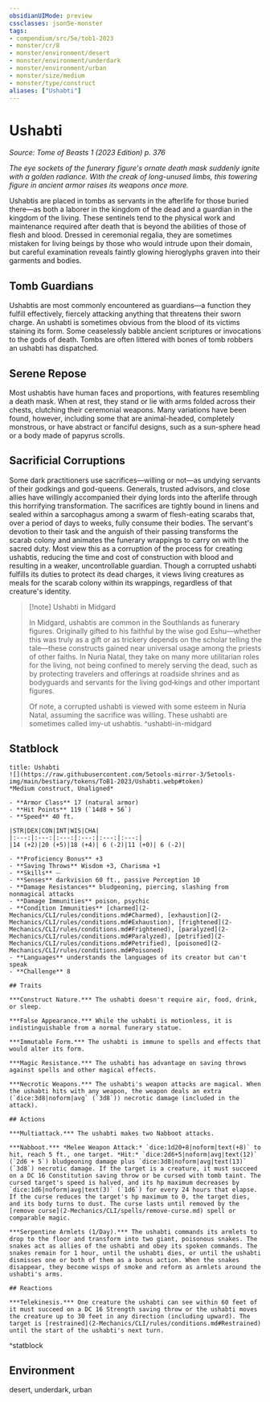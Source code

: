 ```yaml
---
obsidianUIMode: preview
cssclasses: json5e-monster
tags:
- compendium/src/5e/tob1-2023
- monster/cr/8
- monster/environment/desert
- monster/environment/underdark
- monster/environment/urban
- monster/size/medium
- monster/type/construct
aliases: ["Ushabti"]
---
```

# Ushabti
*Source: Tome of Beasts 1 (2023 Edition) p. 376*  

*The eye sockets of the funerary figure's ornate death mask suddenly ignite with a golden radiance. With the creak of long-unused limbs, this towering figure in ancient armor raises its weapons once more.*

Ushabtis are placed in tombs as servants in the afterlife for those buried there—as both a laborer in the kingdom of the dead and a guardian in the kingdom of the living. These sentinels tend to the physical work and maintenance required after death that is beyond the abilities of those of flesh and blood. Dressed in ceremonial regalia, they are sometimes mistaken for living beings by those who would intrude upon their domain, but careful examination reveals faintly glowing hieroglyphs graven into their garments and bodies.

## Tomb Guardians

Ushabtis are most commonly encountered as guardians—a function they fulfill effectively, fiercely attacking anything that threatens their sworn charge. An ushabti is sometimes obvious from the blood of its victims staining its form. Some ceaselessly babble ancient scriptures or invocations to the gods of death. Tombs are often littered with bones of tomb robbers an ushabti has dispatched.

## Serene Repose

Most ushabtis have human faces and proportions, with features resembling a death mask. When at rest, they stand or lie with arms folded across their chests, clutching their ceremonial weapons. Many variations have been found, however, including some that are animal-headed, completely monstrous, or have abstract or fanciful designs, such as a sun-sphere head or a body made of papyrus scrolls.

## Sacrificial Corruptions

Some dark practitioners use sacrifices—willing or not—as undying servants of their godkings and god-queens. Generals, trusted advisors, and close allies have willingly accompanied their dying lords into the afterlife through this horrifying transformation. The sacrifices are tightly bound in linens and sealed within a sarcophagus among a swarm of flesh-eating scarabs that, over a period of days to weeks, fully consume their bodies. The servant's devotion to their task and the anguish of their passing transforms the scarab colony and animates the funerary wrappings to carry on with the sacred duty. Most view this as a corruption of the process for creating ushabtis, reducing the time and cost of construction with blood and resulting in a weaker, uncontrollable guardian. Though a corrupted ushabti fulfills its duties to protect its dead charges, it views living creatures as meals for the scarab colony within its wrappings, regardless of that creature's identity.

> [!note] Ushabti in Midgard
> 
> In Midgard, ushabtis are common in the Southlands as funerary figures. Originally gifted to his faithful by the wise god Eshu—whether this was truly as a gift or as trickery depends on the scholar telling the tale—these constructs gained near universal usage among the priests of other faiths. In Nuria Natal, they take on many more utilitarian roles for the living, not being confined to merely serving the dead, such as by protecting travelers and offerings at roadside shrines and as bodyguards and servants for the living god‑kings and other important figures.
> 
> Of note, a corrupted ushabti is viewed with some esteem in Nuria Natal, assuming the sacrifice was willing. These ushabti are sometimes called imy-ut ushabtis.
^ushabti-in-midgard

## Statblock

```ad-statblock
title: Ushabti
![](https://raw.githubusercontent.com/5etools-mirror-3/5etools-img/main/bestiary/tokens/ToB1-2023/Ushabti.webp#token)
*Medium construct, Unaligned*

- **Armor Class** 17 (natural armor)
- **Hit Points** 119 (`14d8 + 56`)
- **Speed** 40 ft.

|STR|DEX|CON|INT|WIS|CHA|
|:---:|:---:|:---:|:---:|:---:|:---:|
|14 (+2)|20 (+5)|18 (+4)| 6 (-2)|11 (+0)| 6 (-2)|

- **Proficiency Bonus** +3
- **Saving Throws** Wisdom +3, Charisma +1
- **Skills** ⏤
- **Senses** darkvision 60 ft., passive Perception 10
- **Damage Resistances** bludgeoning, piercing, slashing from nonmagical attacks
- **Damage Immunities** poison, psychic
- **Condition Immunities** [charmed](2-Mechanics/CLI/rules/conditions.md#Charmed), [exhaustion](2-Mechanics/CLI/rules/conditions.md#Exhaustion), [frightened](2-Mechanics/CLI/rules/conditions.md#Frightened), [paralyzed](2-Mechanics/CLI/rules/conditions.md#Paralyzed), [petrified](2-Mechanics/CLI/rules/conditions.md#Petrified), [poisoned](2-Mechanics/CLI/rules/conditions.md#Poisoned)
- **Languages** understands the languages of its creator but can't speak
- **Challenge** 8

## Traits

***Construct Nature.*** The ushabti doesn't require air, food, drink, or sleep.

***False Appearance.*** While the ushabti is motionless, it is indistinguishable from a normal funerary statue.

***Immutable Form.*** The ushabti is immune to spells and effects that would alter its form.

***Magic Resistance.*** The ushabti has advantage on saving throws against spells and other magical effects.

***Necrotic Weapons.*** The ushabti's weapon attacks are magical. When the ushabti hits with any weapon, the weapon deals an extra (`dice:3d8|noform|avg` (`3d8`)) necrotic damage (included in the attack).

## Actions

***Multiattack.*** The ushabti makes two Nabboot attacks.

***Nabboot.*** *Melee Weapon Attack:* `dice:1d20+8|noform|text(+8)` to hit, reach 5 ft., one target. *Hit:* `dice:2d6+5|noform|avg|text(12)` (`2d6 + 5`) bludgeoning damage plus `dice:3d8|noform|avg|text(13)` (`3d8`) necrotic damage. If the target is a creature, it must succeed on a DC 16 Constitution saving throw or be cursed with tomb taint. The cursed target's speed is halved, and its hp maximum decreases by `dice:1d6|noform|avg|text(3)` (`1d6`) for every 24 hours that elapse. If the curse reduces the target's hp maximum to 0, the target dies, and its body turns to dust. The curse lasts until removed by the [remove curse](2-Mechanics/CLI/spells/remove-curse.md) spell or comparable magic.

***Serpentine Armlets (1/Day).*** The ushabti commands its armlets to drop to the floor and transform into two giant, poisonous snakes. The snakes act as allies of the ushabti and obey its spoken commands. The snakes remain for 1 hour, until the ushabti dies, or until the ushabti dismisses one or both of them as a bonus action. When the snakes disappear, they become wisps of smoke and reform as armlets around the ushabti's arms.

## Reactions

***Telekinesis.*** One creature the ushabti can see within 60 feet of it must succeed on a DC 16 Strength saving throw or the ushabti moves the creature up to 30 feet in any direction (including upward). The target is [restrained](2-Mechanics/CLI/rules/conditions.md#Restrained) until the start of the ushabti's next turn.
```
^statblock

## Environment

desert, underdark, urban
